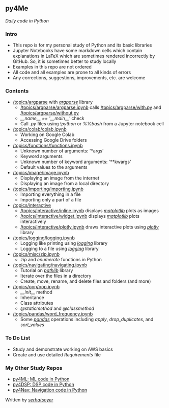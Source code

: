## py4Me
*Daily code in Python*

### Intro
- This repo is for my personal study of Python and its basic libraries
- Jupyter Notebooks have some markdown cells which contain explanations in LaTeX which are sometimes rendered incorrectly by GitHub. So, it is sometimes better to study locally
- Examples in this repo are not ordered
- All code and all examples are prone to all kinds of errors
- Any corrections, suggestions, improvements, etc. are welcome

### Contents
- [/topics/argparse](https://github.com/serhatsoyer/py4Me/tree/main/topics/argparse) with [*argparse*](https://docs.python.org/3/library/argparse.html) library
    - [/topics/argparse/argparse.ipynb](https://github.com/serhatsoyer/py4Me/blob/main/topics/argparse/argparse.ipynb) calls [/topics/argparse/with.py](https://github.com/serhatsoyer/py4Me/blob/main/topics/argparse/with.py) and [/topics/argparse/without.py](https://github.com/serhatsoyer/py4Me/blob/main/topics/argparse/without.py)
    - *\_\_name\_\_ == '\_\_main\_\_'* check
    - Call *.py* files using *!python* or *%%bash* from a Jupyter notebook cell
- [/topics/colab/colab.ipynb](https://github.com/serhatsoyer/py4Me/blob/main/topics/colab/colab.ipynb)
    - Working on Google Colab
    - Accessing Google Drive folders
- [/topics/functions/functions.ipynb](https://github.com/serhatsoyer/py4Me/blob/main/topics/functions/functions.ipynb)
    - Unknown number of arguments: '*args'
    - Keyword arguments
    - Unknown number of keyword arguments: '**kwargs'
    - Default values to the arguments
- [/topics/image/image.ipynb](https://github.com/serhatsoyer/py4Me/blob/main/topics/image/image.ipynb)
    - Displaying an image from the internet
    - Displaying an image from a local directory
- [/topics/importing/importing.ipynb](https://github.com/serhatsoyer/py4Me/blob/main/topics/importing/importing.ipynb)
    - Importing everything in a file
    - Importing only a part of a file
- [/topics/interactive](https://github.com/serhatsoyer/py4Me/tree/main/topics/interactive)
    - [/topics/interactive/inline.ipynb](https://github.com/serhatsoyer/py4Me/blob/main/topics/interactive/inline.ipynb) displays [*matplotlib*](https://matplotlib.org) plots as images
    - [/topics/interactive/widget.ipynb](https://github.com/serhatsoyer/py4Me/blob/main/topics/interactive/widget.ipynb) displays [*matplotlib*](https://matplotlib.org) plots interactively
    - [/topics/interactive/plotly.ipynb](https://github.com/serhatsoyer/py4Me/blob/main/topics/interactive/plotly.ipynb) draws interactive plots using [*plotly*](https://plotly.com) library
- [/topics/logging/logging.ipynb](https://github.com/serhatsoyer/py4Me/blob/main/topics/logging/logging.ipynb)
    - Logging like printing using [*logging*](https://docs.python.org/3/library/logging.html) library
    - Logging to a file using [*logging*](https://docs.python.org/3/library/logging.html) library
- [/topics/misc/zip.ipynb](https://github.com/serhatsoyer/py4Me/blob/main/topics/misc/zip.ipynb)
    - *zip* and *enumerate* functions in Python
- [/topics/navigating/navigating.ipynb](https://github.com/serhatsoyer/py4Me/blob/main/topics/navigating/navigating.ipynb)
    - Tutorial on [*pathlib*](https://docs.python.org/3/library/pathlib.html) library
    - Iterate over the files in a directory
    - Create, move, rename, and delete files and folders (and more)
- [/topics/oop/oop.ipynb](https://github.com/serhatsoyer/py4Me/blob/main/topics/oop/oop.ipynb)
    - *\_\_init\_\_* method
    - Inheritance
    - Class attributes
    - *@staticmethod* and *@classmethod*
- [/topics/pandas/word_frequency.ipynb](https://github.com/serhatsoyer/py4Me/blob/main/topics/pandas/word_frequency.ipynb)
    - Some [*pandas*](https://pandas.pydata.org) operations including *apply*, *drop_duplicates*, and *sort_values*

### To Do List
- Study and demonstrate working on AWS basics
- Create and use detailed *Requirements* file

### My Other Study Repos
- [py4ML: ML code in Python](https://github.com/serhatsoyer/py4ML)
- [py4DSP: DSP code in Python](https://github.com/serhatsoyer/py4DSP)
- [py4Nav: Navigation code in Python](https://github.com/serhatsoyer/py4Nav)

Written by [*serhatsoyer*](https://github.com/serhatsoyer)